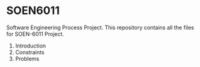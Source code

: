 # SOEN6011
Software Engineering Process Project.
This repository contains all the files for SOEN-6011 Project.
1. Introduction
2. Constraints
3. Problems
